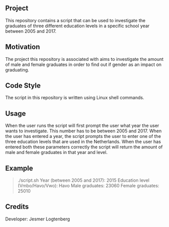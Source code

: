 ## Project
This repository contains a script that can be used to investigate the graduates of three different education levels in a specific school year between 2005 and 2017.

## Motivation
The project this repository is associated with aims to investigate the amount of male and female graduates in order to find out if gender as an impact on graduating.

## Code Style
The script in this repository is written using Linux shell commands.

## Usage
When the user runs the script will first prompt the user what year the user wants to investigate. This number has to be between 2005 and 2017. When the user has entered a year, the script prompts the user to enter one of the three education levels that are used in the Netherlands. When the user has entered both these parameters correctly the script will return the amount of male and female graduates in that year and level.

## Example
> ./script.sh
Year (between 2005 and 2017):
> 2015
Education level (Vmbo/Havo/Vwo):
> Havo
Male graduates:
23060
Female graduates:
25010

## Credits
Developer: Jesmer Logtenberg

